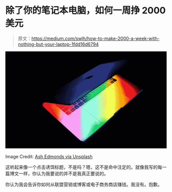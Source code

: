 # 除了你的笔记本电脑，如何一周挣 2000 美元

> 原文：<https://medium.com/swlh/how-to-make-2000-a-week-with-nothing-but-your-laptop-1fdd16d6794>

![](img/bf34aa9b55a0b970ec9cb8740cc22b81.png)

Image Credit: [Ash Edmonds via Unsplash](https://unsplash.com/@badashphotos)

这听起来像一个点击诱饵标题，不是吗？嗯，这不是命中注定的。就像我写的每一篇博文一样，你认为我要说的并不是我真正要说的。

你认为我会告诉你如何从联盟营销或博客或电子商务商店赚钱。我没有。抱歉。